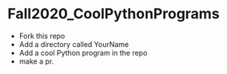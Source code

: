 # Fall2020_CoolPythonPrograms

* Fork this repo
* Add a directory called YourName
* Add a cool Python program in the repo
* make a pr.
